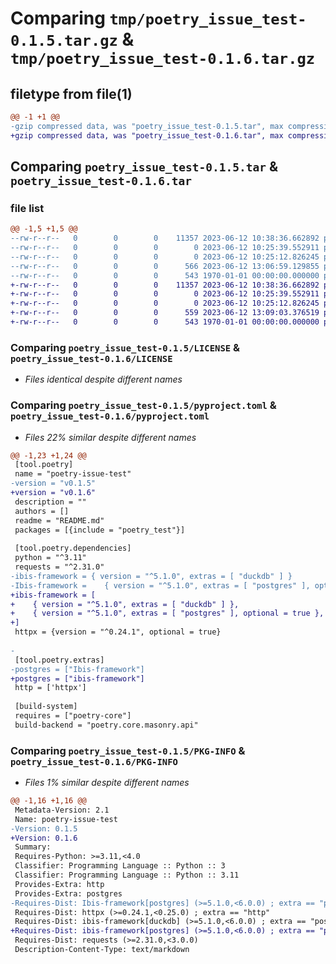 # Comparing `tmp/poetry_issue_test-0.1.5.tar.gz` & `tmp/poetry_issue_test-0.1.6.tar.gz`

## filetype from file(1)

```diff
@@ -1 +1 @@
-gzip compressed data, was "poetry_issue_test-0.1.5.tar", max compression
+gzip compressed data, was "poetry_issue_test-0.1.6.tar", max compression
```

## Comparing `poetry_issue_test-0.1.5.tar` & `poetry_issue_test-0.1.6.tar`

### file list

```diff
@@ -1,5 +1,5 @@
--rw-r--r--   0        0        0    11357 2023-06-12 10:38:36.662892 poetry_issue_test-0.1.5/LICENSE
--rw-r--r--   0        0        0        0 2023-06-12 10:25:39.552911 poetry_issue_test-0.1.5/README.md
--rw-r--r--   0        0        0        0 2023-06-12 10:25:12.826245 poetry_issue_test-0.1.5/poetry_test/__init__.py
--rw-r--r--   0        0        0      566 2023-06-12 13:06:59.129855 poetry_issue_test-0.1.5/pyproject.toml
--rw-r--r--   0        0        0      543 1970-01-01 00:00:00.000000 poetry_issue_test-0.1.5/PKG-INFO
+-rw-r--r--   0        0        0    11357 2023-06-12 10:38:36.662892 poetry_issue_test-0.1.6/LICENSE
+-rw-r--r--   0        0        0        0 2023-06-12 10:25:39.552911 poetry_issue_test-0.1.6/README.md
+-rw-r--r--   0        0        0        0 2023-06-12 10:25:12.826245 poetry_issue_test-0.1.6/poetry_test/__init__.py
+-rw-r--r--   0        0        0      559 2023-06-12 13:09:03.376519 poetry_issue_test-0.1.6/pyproject.toml
+-rw-r--r--   0        0        0      543 1970-01-01 00:00:00.000000 poetry_issue_test-0.1.6/PKG-INFO
```

### Comparing `poetry_issue_test-0.1.5/LICENSE` & `poetry_issue_test-0.1.6/LICENSE`

 * *Files identical despite different names*

### Comparing `poetry_issue_test-0.1.5/pyproject.toml` & `poetry_issue_test-0.1.6/pyproject.toml`

 * *Files 22% similar despite different names*

```diff
@@ -1,23 +1,24 @@
 [tool.poetry]
 name = "poetry-issue-test"
-version = "v0.1.5"
+version = "v0.1.6"
 description = ""
 authors = []
 readme = "README.md"
 packages = [{include = "poetry_test"}]
 
 [tool.poetry.dependencies]
 python = "^3.11"
 requests = "^2.31.0"
-ibis-framework = { version = "^5.1.0", extras = [ "duckdb" ] }
-Ibis-framework =    { version = "^5.1.0", extras = [ "postgres" ], optional = true }
+ibis-framework = [
+    { version = "^5.1.0", extras = [ "duckdb" ] },
+    { version = "^5.1.0", extras = [ "postgres" ], optional = true },
+]
 httpx = {version = "^0.24.1", optional = true}
 
-
 [tool.poetry.extras]
-postgres = ["Ibis-framework"]
+postgres = ["ibis-framework"]
 http = ['httpx']
 
 [build-system]
 requires = ["poetry-core"]
 build-backend = "poetry.core.masonry.api"
```

### Comparing `poetry_issue_test-0.1.5/PKG-INFO` & `poetry_issue_test-0.1.6/PKG-INFO`

 * *Files 1% similar despite different names*

```diff
@@ -1,16 +1,16 @@
 Metadata-Version: 2.1
 Name: poetry-issue-test
-Version: 0.1.5
+Version: 0.1.6
 Summary: 
 Requires-Python: >=3.11,<4.0
 Classifier: Programming Language :: Python :: 3
 Classifier: Programming Language :: Python :: 3.11
 Provides-Extra: http
 Provides-Extra: postgres
-Requires-Dist: Ibis-framework[postgres] (>=5.1.0,<6.0.0) ; extra == "postgres"
 Requires-Dist: httpx (>=0.24.1,<0.25.0) ; extra == "http"
 Requires-Dist: ibis-framework[duckdb] (>=5.1.0,<6.0.0) ; extra == "postgres"
+Requires-Dist: ibis-framework[postgres] (>=5.1.0,<6.0.0) ; extra == "postgres"
 Requires-Dist: requests (>=2.31.0,<3.0.0)
 Description-Content-Type: text/markdown
```

